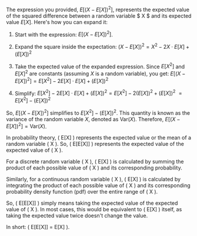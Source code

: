 

The expression you provided, $E[(X - E[X])^2]$, represents the expected value of the squared difference between a random variable $ X $ and its expected value $E[X]$. Here's how you can expand it:

1. Start with the expression: $E[(X - E[X])^2]$.
  
2. Expand the square inside the expectation: $(X - E[X])^2 = X^2 - 2X \cdot E[X] + (E[X])^2$

3. Take the expected value of the expanded expression. Since $E[X^2]$ and $E[X]^2$ are constants (assuming $X$ is a random variable), you get:
 $E[(X - E[X])^2] = E[X^2] - 2E[X] \cdot E[X] + (E[X])^2$

4. Simplify:
 $E[X^2] - 2E[X] \cdot E[X] + (E[X])^2 = E[X^2] - 2(E[X])^2 + (E[X])^2$
 $= E[X^2] - (E[X])^2$

So, $E[(X - E[X])^2]$ simplifies to $E[X^2] - (E[X])^2$. This quantity is known as the variance of the random variable $X$, denoted as $\text{Var}(X)$. Therefore, $E[(X - E[X])^2] = \text{Var}(X)$.

In probability theory, \( E[X] \) represents the expected value or the mean of a random variable \( X \). So, \( E[E[X]] \) represents the expected value of the expected value of \( X \).

For a discrete random variable \( X \), \( E[X] \) is calculated by summing the product of each possible value of \( X \) and its corresponding probability. 

Similarly, for a continuous random variable \( X \), \( E[X] \) is calculated by integrating the product of each possible value of \( X \) and its corresponding probability density function (pdf) over the entire range of \( X \).

So, \( E[E[X]] \) simply means taking the expected value of the expected value of \( X \). In most cases, this would be equivalent to \( E[X] \) itself, as taking the expected value twice doesn't change the value.

In short: \( E[E[X]] = E[X] \).
